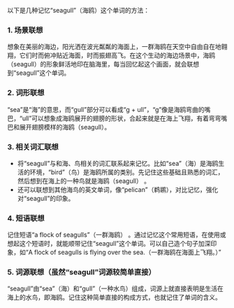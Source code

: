 以下是几种记忆“seagull”（海鸥）这个单词的方法：

### 1. 场景联想
想象在美丽的海边，阳光洒在波光粼粼的海面上，一群海鸥在天空中自由自在地翱翔，它们时而俯冲贴近海面，时而振翅高飞。在这个生动的海边场景中，海鸥（seagull）的形象鲜活地印在脑海里，每当回忆起这个画面，就会联想到“seagull”这个单词。

### 2. 词形联想
“sea”是“海”的意思，而“gull”部分可以看成“g + ull”，“g”像是海鸥弯曲的嘴巴，“ull”可以想象成海鸥展开的翅膀的形状，合起来就是在海上飞翔，有着弯弯嘴巴和展开翅膀模样的海鸥（seagull）。

### 3. 相关词汇联想
 - 将“seagull”与和海、鸟相关的词汇联系起来记忆。比如“sea”（海）是海鸥生活的环境，“bird”（鸟）是海鸥所属的类别。先记住这些基础且熟悉的词汇，然后想到在海上的一种鸟就是海鸥（seagull） 。
 - 还可以联想到其他海鸟的英文单词，像“pelican”（鹈鹕），对比记忆，强化对“seagull”的印象。

### 4. 短语联想
记住短语“a flock of seagulls”（一群海鸥） 。通过记忆这个常用短语，在使用或想起这个短语时，就能顺带记住“seagull”这个单词。可以自己造个句子加深印象，如“A flock of seagulls is flying over the sea.（一群海鸥在海面上飞翔。）” 

### 5. 词源联想（虽然“seagull”词源较简单直接）
 “seagull”由“sea”（海）和“gull”（一种水鸟）组成，词源上就直接表明是生活在海上的水鸟，即海鸥。记住这种简单直接的构成方式，也就记住了单词的含义。 